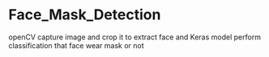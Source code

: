 # Face_Mask_Detection
  openCV capture image and crop it to extract face and Keras model perform classification that face wear mask or not
